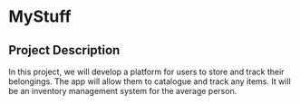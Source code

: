 # MyStuff

## Project Description

In this project, we will develop a platform for users to store and track their belongings. The app will allow them to catalogue and track any items. It will be an inventory management system for the average person. 


